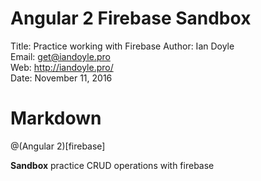 # Angular 2 Firebase Sandbox

Title: Practice working with Firebase
Author: Ian Doyle  
Email: get@iandoyle.pro  
Web: http://iandoyle.pro/  
Date: November 11, 2016  


# Markdown

@(Angular 2)[firebase]

**Sandbox** practice CRUD operations with firebase
